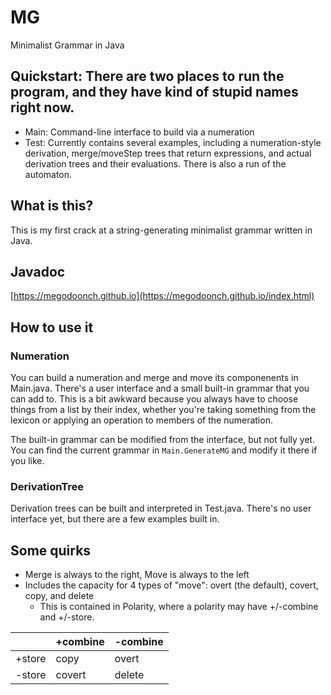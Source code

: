 # MG
Minimalist Grammar in Java

## Quickstart: There are two places to run the program, and they have kind of stupid names right now.

* Main: Command-line interface to build via a numeration
* Test: Currently contains several examples, including a numeration-style derivation, merge/moveStep trees that return expressions, and actual derivation trees and their evaluations. There is also a run of the automaton.

## What is this?

This is my first crack at a string-generating minimalist grammar written in Java. 

## Javadoc

[https://megodoonch.github.io](https://megodoonch.github.io/index.html)

## How to use it

### Numeration

You can build a numeration and merge and move its componenents in Main.java. There's a user interface and a small built-in grammar that you can add to. This is a bit awkward because you always have to choose things from a list by their index, whether you're taking something from the lexicon or applying an operation to members of the numeration.

The built-in grammar can be modified from the interface, but not fully yet. You can find the current grammar in `Main.GenerateMG` and modify it there if you like.

### DerivationTree

Derivation trees can be built and interpreted in Test.java.  There's no user interface yet, but there are a few examples built in.

## Some quirks

* Merge is always to the right, Move is always to the left
* Includes the capacity for 4 types of "move": overt (the default), covert, copy, and delete
  * This is contained in Polarity, where a polarity may have +/-combine and +/-store. 
  
|        | +combine | -combine |
|--------|----------|----------|
| +store | copy     | overt    |
| -store | covert   | delete   |
